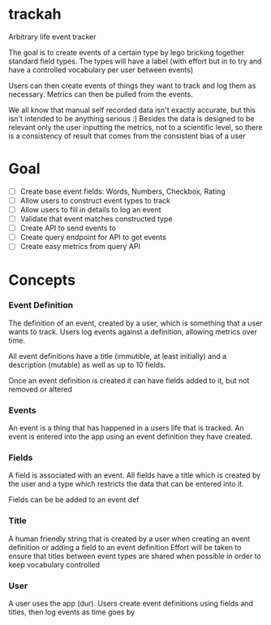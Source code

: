 # trackah
Arbitrary life event tracker

The goal is to create events of a certain type by lego bricking together standard field types.
The types will have a label (with effort but in to try and have a controlled vocabulary per user between events)

Users can then create events of things they want to track and log them as necessary. Metrics can then be pulled from the events.

We all know that manual self recorded data isn't exactly accurate, but this isn't intended to be anything serious :)
Besides the data is designed to be relevant only the user inputting the metrics, not to a scientific level, so there is a consistency of result that comes from the consistent bias of a user

# Goal
- [ ] Create base event fields: Words, Numbers, Checkbox, Rating
- [ ] Allow users to construct event types to track
- [ ] Allow users to fill in details to log an event
- [ ] Validate that event matches constructed type
- [ ] Create API to send events to
- [ ] Create query endpoint for API to get events
- [ ] Create easy metrics from query API

# Concepts

### Event Definition
The definition of an event, created by a user, which is something that a user wants to track. Users log events against a definition, allowing metrics over time.

All event definitions have a title (immutible, at least initially) and a description (mutable) as well as up to 10 fields.

Once an event definition is created it can have fields added to it, but not removed or altered

### Events
An event is a thing that has happened in a users life that is tracked. An event is entered into the app using an event definition they have created.

### Fields
A field is associated with an event. All fields have a title which is created by the user and a type which restricts the data that can be entered into it.

Fields can be be added to an event def

### Title
A human friendly string that is created by a user when creating an event definition or adding a field to an event definition
Effort will be taken to ensure that titles between event types are shared when possible in order to keep vocabulary controlled

### User
A user uses the app (dur). Users create event definitions using fields and titles, then log events as time goes by